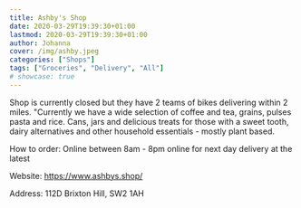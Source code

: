 ```yaml
---
title: Ashby's Shop
date: 2020-03-29T19:39:30+01:00
lastmod: 2020-03-29T19:39:30+01:00
author: Johanna
cover: /img/ashby.jpeg
categories: ["Shops"]
tags: ["Groceries", "Delivery", "All"]
# showcase: true
---
```


Shop is currently closed but they have 2 teams of bikes delivering within 2 miles. "Currently we have a wide selection of coffee and tea, grains, pulses pasta and rice. Cans, jars and delicious treats for those with a sweet tooth, dairy alternatives and other household essentials - mostly plant based.

How to order: Online between 8am - 8pm online for next day delivery at the latest

Website: <https://www.ashbys.shop/>

Address: 112D Brixton Hill, SW2 1AH
